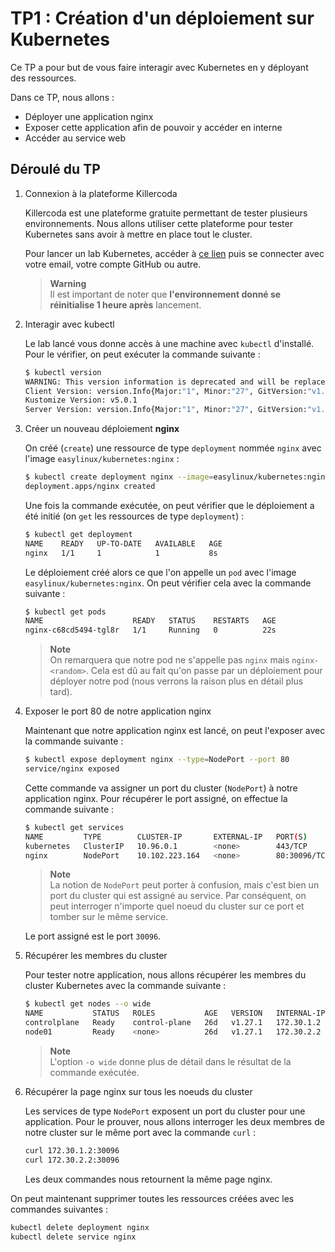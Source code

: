 # TP1 : Création d'un déploiement sur Kubernetes

Ce TP a pour but de vous faire interagir avec Kubernetes en y déployant des ressources.

Dans ce TP, nous allons :

- Déployer une application nginx
- Exposer cette application afin de pouvoir y accéder en interne
- Accéder au service web

## Déroulé du TP

1. Connexion à la plateforme Killercoda

    Killercoda est une plateforme gratuite permettant de tester plusieurs environnements. Nous allons utiliser cette plateforme pour tester Kubernetes sans avoir à mettre en place tout le cluster.

    Pour lancer un lab Kubernetes, accéder à [ce lien](https://killercoda.com/playgrounds/scenario/kubernetes) puis se connecter avec votre email, votre compte GitHub ou autre.

    > **Warning**  
    > Il est important de noter que **l'environnement donné se réinitialise 1 heure après** lancement.

2. Interagir avec kubectl

    Le lab lancé vous donne accès à une machine avec `kubectl` d'installé. Pour le vérifier, on peut exécuter la commande suivante :

    ```bash
    $ kubectl version
    WARNING: This version information is deprecated and will be replaced with the output from kubectl version --short.  Use --output=yaml|json to get the full version.
    Client Version: version.Info{Major:"1", Minor:"27", GitVersion:"v1.27.1", GitCommit:"4c9411232e10168d7b050c49a1b59f6df9d7ea4b", GitTreeState:"clean", BuildDate:"2023-04-14T13:21:19Z", GoVersion:"go1.20.3", Compiler:"gc", Platform:"linux/amd64"}
    Kustomize Version: v5.0.1
    Server Version: version.Info{Major:"1", Minor:"27", GitVersion:"v1.27.1", GitCommit:"4c9411232e10168d7b050c49a1b59f6df9d7ea4b", GitTreeState:"clean", BuildDate:"2023-04-14T13:14:42Z", GoVersion:"go1.20.3", Compiler:"gc", Platform:"linux/amd64"}
    ```

3. Créer un nouveau déploiement **nginx**

    On créé (`create`) une ressource de type `deployment` nommée `nginx` avec l'image `easylinux/kubernetes:nginx` :

    ```bash
    $ kubectl create deployment nginx --image=easylinux/kubernetes:nginx
    deployment.apps/nginx created
    ```

    Une fois la commande exécutée, on peut vérifier que le déploiement a été initié (on `get` les ressources de type `deployment`) :

    ```bash
    $ kubectl get deployment
    NAME    READY   UP-TO-DATE   AVAILABLE   AGE
    nginx   1/1     1            1           8s
    ```

    Le déploiement créé alors ce que l'on appelle un `pod` avec l'image `easylinux/kubernetes:nginx`. On peut vérifier cela avec la commande suivante :

    ```bash
    $ kubectl get pods 
    NAME                    READY   STATUS    RESTARTS   AGE
    nginx-c68cd5494-tgl8r   1/1     Running   0          22s
    ```

    > **Note**  
    > On remarquera que notre pod ne s'appelle pas `nginx` mais `nginx-<random>`. Cela est dû au fait qu'on passe par un déploiement pour déployer notre pod (nous verrons la raison plus en détail plus tard).

4. Exposer le port 80 de notre application nginx

    Maintenant que notre application nginx est lancé, on peut l'exposer avec la commande suivante :

    ```bash
    $ kubectl expose deployment nginx --type=NodePort --port 80
    service/nginx exposed
    ```

    Cette commande va assigner un port du cluster (`NodePort`) à notre application nginx. Pour récupérer le port assigné, on effectue la commande suivante :

    ```bash
    $ kubectl get services
    NAME         TYPE        CLUSTER-IP       EXTERNAL-IP   PORT(S)        AGE
    kubernetes   ClusterIP   10.96.0.1        <none>        443/TCP        26d
    nginx        NodePort    10.102.223.164   <none>        80:30096/TCP   112s
    ```

    > **Note**  
    > La notion de `NodePort` peut porter à confusion, mais c'est bien un port du cluster qui est assigné au service. Par conséquent, on peut interroger n'importe quel noeud du cluster sur ce port et tomber sur le même service.

    Le port assigné est le port `30096`.

5. Récupérer les membres du cluster

    Pour tester notre application, nous allons récupérer les membres du cluster Kubernetes avec la commande suivante :

    ```bash
    $ kubectl get nodes --o wide
    NAME           STATUS   ROLES           AGE   VERSION   INTERNAL-IP   EXTERNAL-IP   OS-IMAGE             KERNEL-VERSION      CONTAINER-RUNTIME
    controlplane   Ready    control-plane   26d   v1.27.1   172.30.1.2    <none>        Ubuntu 20.04.5 LTS   5.4.0-131-generic   containerd://1.6.12
    node01         Ready    <none>          26d   v1.27.1   172.30.2.2    <none>        Ubuntu 20.04.5 LTS   5.4.0-131-generic   containerd://1.6.12
    ```

    > **Note**  
    > L'option `-o wide` donne plus de détail dans le résultat de la commande exécutée.

6. Récupérer la page nginx sur tous les noeuds du cluster

    Les services de type `NodePort` exposent un port du cluster pour une application. Pour le prouver, nous allons interroger les deux membres de notre cluster sur le même port avec la commande `curl` :

    ```bash
    curl 172.30.1.2:30096
    curl 172.30.2.2:30096
    ```

    Les deux commandes nous retournent la même page nginx.

On peut maintenant supprimer toutes les ressources créées avec les commandes suivantes :

```bash
kubectl delete deployment nginx
kubectl delete service nginx
```
